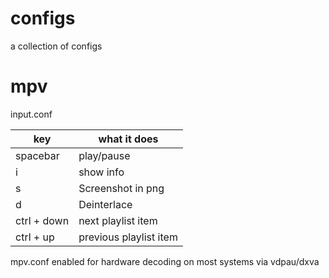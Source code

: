 # configs
a collection of configs

# mpv
input.conf

| key 	| what it does 	|
|-------------	|------------------------	|
| spacebar 	| play/pause 	|
| i 	| show info 	|
| s 	| Screenshot in png 	|
| d 	| Deinterlace 	|
| ctrl + down 	| next playlist item 	|
| ctrl + up 	| previous playlist item 	|

mpv.conf
enabled for hardware decoding on most systems via vdpau/dxva
